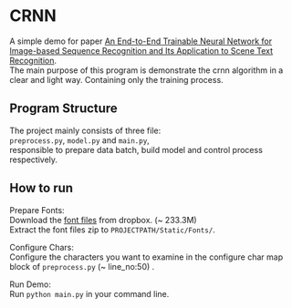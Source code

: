 # CRNN

A simple demo for paper [An End-to-End Trainable Neural Network for Image-based Sequence Recognition and Its Application to Scene Text Recognition](https://arxiv.org/abs/1507.05717).  
The main purpose of this program is demonstrate the crnn algorithm in a clear and light way. Containing only the training process.

## Program Structure
The project mainly consists of three file:   
 `preprocess.py`, `model.py` and `main.py`,   
responsible to prepare data batch, build model and control process respectively.

## How to run
Prepare Fonts:  
Download the [font files](https://www.dropbox.com/s/p3bdia4xe0dok7i/Fonts.zip?dl=0) from dropbox. (~ 233.3M)  
Extract the font files zip to `PROJECTPATH/Static/Fonts/`.

Configure Chars:  
Configure the characters you want to examine in the configure char map block of `preprocess.py` (~ line_no:50) . 

Run Demo:  
Run `python main.py` in your command line.
